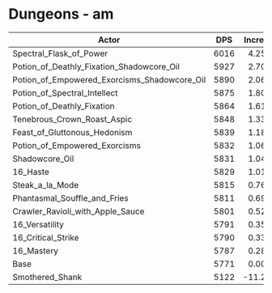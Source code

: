 # Dungeons - am
| Actor | DPS | Increase |
|---|:---:|:---:|
|Spectral_Flask_of_Power|6016|4.25%|
|Potion_of_Deathly_Fixation_Shadowcore_Oil|5927|2.70%|
|Potion_of_Empowered_Exorcisms_Shadowcore_Oil|5890|2.06%|
|Potion_of_Spectral_Intellect|5875|1.80%|
|Potion_of_Deathly_Fixation|5864|1.61%|
|Tenebrous_Crown_Roast_Aspic|5848|1.33%|
|Feast_of_Gluttonous_Hedonism|5839|1.18%|
|Potion_of_Empowered_Exorcisms|5832|1.06%|
|Shadowcore_Oil|5831|1.04%|
|16_Haste|5829|1.01%|
|Steak_a_la_Mode|5815|0.76%|
|Phantasmal_Souffle_and_Fries|5811|0.69%|
|Crawler_Ravioli_with_Apple_Sauce|5801|0.52%|
|16_Versatility|5791|0.35%|
|16_Critical_Strike|5790|0.33%|
|16_Mastery|5787|0.28%|
|Base|5771|0.00%|
|Smothered_Shank|5122|-11.25%|
